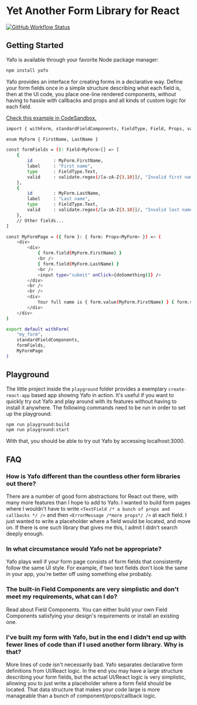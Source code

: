 # Yet Another Form Library for React

[![GitHub Workflow Status](https://img.shields.io/github/workflow/status/dhuan/yafo/Test?logo=github&style=for-the-badge)](https://github.com/dhuan/yafo/actions?query=workflow%3AGo)

## Getting Started

Yafo is available through your favorite Node package manager:

```sh
npm install yafo
```

Yafo provides an interface for creating forms in a declarative way. Define your
form fields once in a simple structure describing what each field is, then at
the UI code, you place one-line rendered components, without having to hassle
with callbacks and props and all kinds of custom logic for each field.

[Check this example in CodeSandbox.](https://codesandbox.io/s/yafo-example-yomb9)

```sh
import { withForm, standardFieldComponents, FieldType, Field, Props, validate } from "yafo";

enum MyForm { FirstName, LastName }

const formFields = (): Field<MyForm>[] => [
    {
        id        : MyForm.FirstName,
        label     : "First name",
        type      : FieldType.Text,
        valid     : validate.regex(/[a-zA-Z{3,10}]/, "Invalid first name!"),
    },
    {
        id        : MyForm.LastName,
        label     : "Last name",
        type      : FieldType.Text,
        valid     : validate.regex(/[a-zA-Z{3,10}]/, "Invalid last name!"),
    },
    // Other fields...
]

const MyFormPage = ({ form }: { form: Props<MyForm> }) => (
    <div>
        <div>
            { form.field(MyForm.FirstName) }
            <br />
            { form.field(MyForm.LastName) }
            <br />
            <input type="submit" onClick={doSomething()} />
        </div>
        <br />
        <br />
        <div>
            Your full name is { form.value(MyForm.FirstName) } { form.value(MyForm.LastName) }
        </div>
    </div>
)

export default withForm(
    "my_form",
    standardFieldComponents,
    formFields,
    MyFormPage
)
```

## Playground

The little project inside the `playground` folder provides a exemplary
`create-react-app` based app showing Yafo in action. It's useful if you want to
quickly try out Yafo and play around with its features without having to
install it anywhere. The following commands need to be run in order to set up
the playground:

```sh
npm run playground:build
npm run playground:start
```

With that, you should be able to try out Yafo by accessing localhost:3000.

## FAQ

### How is Yafo different than the countless other form libraries out there?

There are a number of good form abstractions for React out there, with many
more features than I hope to add to Yafo. I wanted to build form pages where I
wouldn't have to write `<TextField /* a bunch of props and callbacks */ />` and
then `<ErrorMessage /*more props*/ />` at each field. I just wanted to write a
placeholder where a field would be located, and move on. If there is one such
library that gives me this, I admit I didn't search deeply enough.

### In what circumstance would Yafo not be appropriate?

Yafo plays well if your form page consists of form fields that consistently
follow the same UI style. For example, if two text fields don't look the same
in your app, you're better off using something else probably.

### The built-in Field Components are very simplistic and don't meet my requirements, what can I do?

Read about Field Components. You can either build your own Field Components
satisfying your design's requirements or install an existing one.

### I've built my form with Yafo, but in the end I didn't end up with fewer lines of code than if I used another form library. Why is that?

More lines of code isn't necessarily bad. Yafo separates declarative form
definitions from UI/React logic. In the end you may have a large structure
describing your form fields, but the actual UI/React logic is very simplistic,
allowing you to just write a placeholder where a form field should be located.
That data structure that makes your code large is more manageable than a bunch
of component/props/callback logic.

